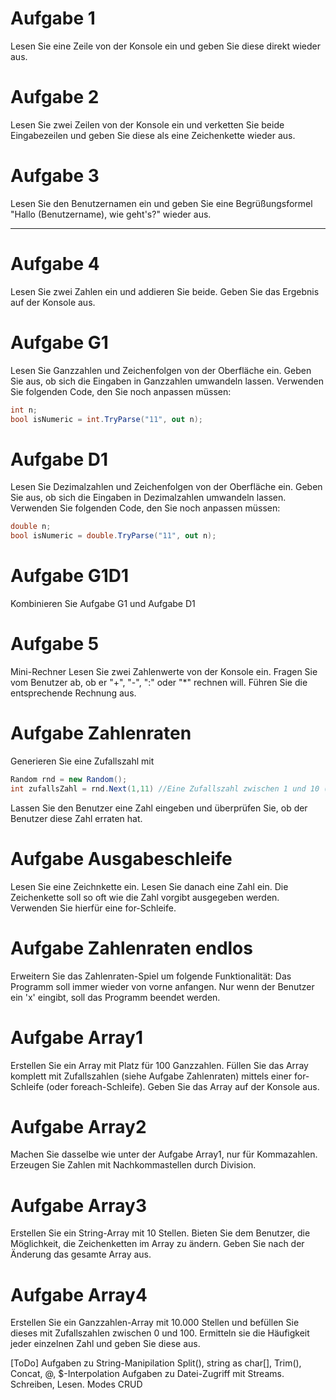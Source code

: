 # Aufgabe 1

Lesen Sie eine Zeile von der Konsole ein und geben Sie diese direkt wieder aus.

# Aufgabe 2

Lesen Sie zwei Zeilen von der Konsole ein und verketten Sie beide Eingabezeilen und geben Sie diese als eine Zeichenkette wieder aus.

# Aufgabe 3

Lesen Sie den Benutzernamen ein und geben Sie eine Begrüßungsformel "Hallo (Benutzername), wie geht's?" wieder aus.

--- 

# Aufgabe 4

Lesen Sie zwei Zahlen ein und addieren Sie beide. Geben Sie das Ergebnis auf der Konsole aus.

# Aufgabe G1

Lesen Sie Ganzzahlen und Zeichenfolgen von der Oberfläche ein. Geben Sie aus, ob sich die Eingaben in Ganzzahlen umwandeln lassen. Verwenden Sie folgenden Code, den Sie noch anpassen müssen:
```cs
int n;
bool isNumeric = int.TryParse("11", out n);
```

# Aufgabe D1

Lesen Sie Dezimalzahlen und Zeichenfolgen von der Oberfläche ein. Geben Sie aus, ob sich die Eingaben in Dezimalzahlen umwandeln lassen. Verwenden Sie folgenden Code, den Sie noch anpassen müssen:
```cs
double n;
bool isNumeric = double.TryParse("11", out n);
```

# Aufgabe G1D1

Kombinieren Sie Aufgabe G1 und Aufgabe D1

# Aufgabe 5

Mini-Rechner
Lesen Sie zwei Zahlenwerte von der Konsole ein.
Fragen Sie vom Benutzer ab, ob er "+", "-", ":" oder "*" rechnen will.
Führen Sie die entsprechende Rechnung aus.

# Aufgabe Zahlenraten

Generieren Sie eine Zufallszahl mit
```cs
Random rnd = new Random();
int zufallsZahl = rnd.Next(1,11) //Eine Zufallszahl zwischen 1 und 10 (mit der 1, ohne die 11)
```

Lassen Sie den Benutzer eine Zahl eingeben und überprüfen Sie, ob der Benutzer diese Zahl erraten hat.

# Aufgabe Ausgabeschleife

Lesen Sie eine Zeichnkette ein. Lesen Sie danach eine Zahl ein. Die Zeichenkette soll so oft wie die Zahl vorgibt ausgegeben werden. Verwenden Sie hierfür eine for-Schleife.

# Aufgabe Zahlenraten endlos

Erweitern Sie das Zahlenraten-Spiel um folgende Funktionalität:
Das Programm soll immer wieder von vorne anfangen. Nur wenn der Benutzer ein 'x' eingibt, soll das Programm beendet werden.

# Aufgabe Array1

Erstellen Sie ein Array mit Platz für 100 Ganzzahlen. Füllen Sie das Array komplett mit Zufallszahlen (siehe Aufgabe Zahlenraten) mittels einer for-Schleife (oder foreach-Schleife).
Geben Sie das Array auf der Konsole aus.

# Aufgabe Array2

Machen Sie dasselbe wie unter der Aufgabe Array1, nur für Kommazahlen. Erzeugen Sie Zahlen mit Nachkommastellen durch Division.

# Aufgabe Array3
Erstellen Sie ein String-Array mit 10 Stellen. Bieten Sie dem Benutzer, die Möglichkeit, die Zeichenketten im Array zu ändern. Geben Sie nach der Änderung das gesamte Array aus.

# Aufgabe Array4
Erstellen Sie ein Ganzzahlen-Array mit 10.000 Stellen und befüllen Sie dieses mit Zufallszahlen zwischen 0 und 100. Ermitteln sie die Häufigkeit jeder einzelnen Zahl und geben Sie diese aus.

[ToDo] 
Aufgaben zu String-Manipilation Split(), string as char[], Trim(), Concat, @, $-Interpolation
Aufgaben zu Datei-Zugriff mit Streams. Schreiben, Lesen. Modes CRUD

